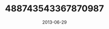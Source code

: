 ---
title: "488743543367870987"
cover: "2013-06-29 15.13.12 488743543367870987_46248401"
photo: "2013-06-29 15.13.12 488743543367870987_46248401"
date: "2013-06-29"
type: "photo"
---